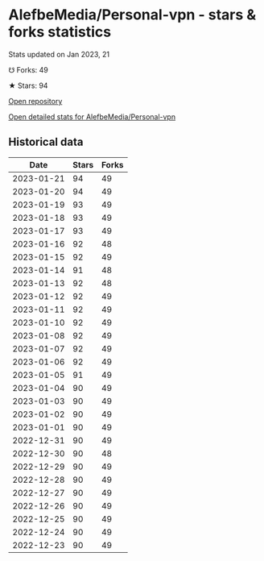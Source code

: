 # AlefbeMedia/Personal-vpn - stars & forks statistics

Stats updated on Jan 2023, 21

☋ Forks: 49

★ Stars: 94

[Open repository](https://github.com/AlefbeMedia/Personal-vpn)

[Open detailed stats for AlefbeMedia/Personal-vpn](https://reviewgithub.com/rep/AlefbeMedia/Personal-vpn)

## Historical data
| Date | Stars | Forks |
|------|-------|-------|
| 2023-01-21 | 94 | 49 | 
| 2023-01-20 | 94 | 49 | 
| 2023-01-19 | 93 | 49 | 
| 2023-01-18 | 93 | 49 | 
| 2023-01-17 | 93 | 49 | 
| 2023-01-16 | 92 | 48 | 
| 2023-01-15 | 92 | 49 | 
| 2023-01-14 | 91 | 48 | 
| 2023-01-13 | 92 | 48 | 
| 2023-01-12 | 92 | 49 | 
| 2023-01-11 | 92 | 49 | 
| 2023-01-10 | 92 | 49 | 
| 2023-01-08 | 92 | 49 | 
| 2023-01-07 | 92 | 49 | 
| 2023-01-06 | 92 | 49 | 
| 2023-01-05 | 91 | 49 | 
| 2023-01-04 | 90 | 49 | 
| 2023-01-03 | 90 | 49 | 
| 2023-01-02 | 90 | 49 | 
| 2023-01-01 | 90 | 49 | 
| 2022-12-31 | 90 | 49 | 
| 2022-12-30 | 90 | 48 | 
| 2022-12-29 | 90 | 49 | 
| 2022-12-28 | 90 | 49 | 
| 2022-12-27 | 90 | 49 | 
| 2022-12-26 | 90 | 49 | 
| 2022-12-25 | 90 | 49 | 
| 2022-12-24 | 90 | 49 | 
| 2022-12-23 | 90 | 49 | 

